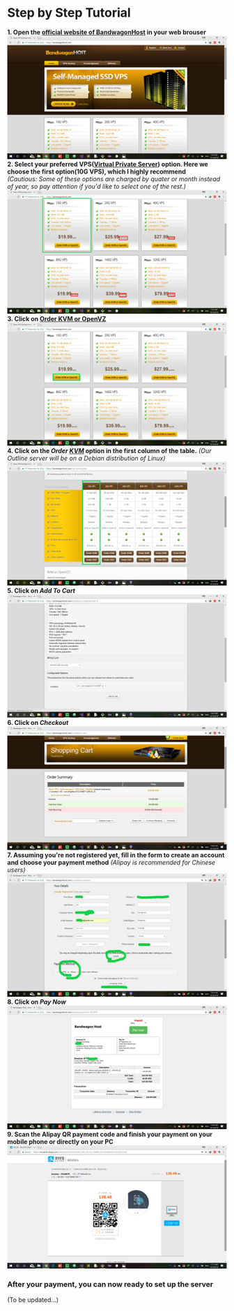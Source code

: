 # Step by Step Tutorial
  **1. Open the [official website of BandwagonHost](https://bandwagonhost.com/) in your web brouser**     
  ![The official website](pictures/bwh-index.png)
  **2. Select your preferred VPS([Virtual Private Server](https://en.wikipedia.org/wiki/Virtual_private_server)) option. Here we choose the first option(10G VPS), which I highly recommend**   
  *(Cautious: Some of these options are charged by quater or month instead of year, so pay attention if you'd like to select one of the rest.)*   
   ![options](pictures/bwh-options-1.png)
  **3. Click on [Order KVM or OpenVZ](https://bandwagonhost.com/vps-hosting.php)**  
   ![options](pictures/bwh-options-2.png)
  **4. Click on the *Order [KVM](https://www.linux-kvm.org/page/Main_Page)* option in the first column of the table.**  *(Our Outline server will be on a Debian distribution of Linux)*
   ![select order kvm](pictures/order-kvm-1.png)
  **5. Click on *Add To Cart***
   ![add to cart](pictures/add-to-cart.png)  
  **6. Click on *Checkout***
   ![checkout](pictures/checkout.png)
  **7. Assuming you're not registered yet, fill in the form to create an account and choose your payment method** *(Alipay is recommended for Chinese users)*
   ![register & payment](pictures/register-pay-1.png)
  **8. Click on *Pay Now***
  ![Pay Now](pictures/pay-now-1.png)
  **9. Scan the Alipay QR payment code and finish your payment on your mobile phone or directly on your PC**
  ![Alipay](pictures/alipay.png)
### After your payment, you can now ready to set up the server
(To be updated...)
  